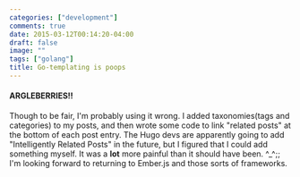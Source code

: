 ```yaml
---
categories: ["development"]
comments: true
date: 2015-03-12T00:14:20-04:00
draft: false
image: ""
tags: ["golang"]
title: Go-templating is poops
---
```


#### ARGLEBERRIES!!

Though to be fair, I'm probably using it wrong.<!--more--> I added taxonomies(tags and categories) to my posts, and then wrote some code to link "related posts" at the bottom of each post entry. The Hugo devs are apparently going to add "Intelligently Related Posts" in the future, but I figured that I could add something myself. It was a **lot** more painful than it should have been. ^_^;; I'm looking forward to returning to Ember.js and those sorts of frameworks.